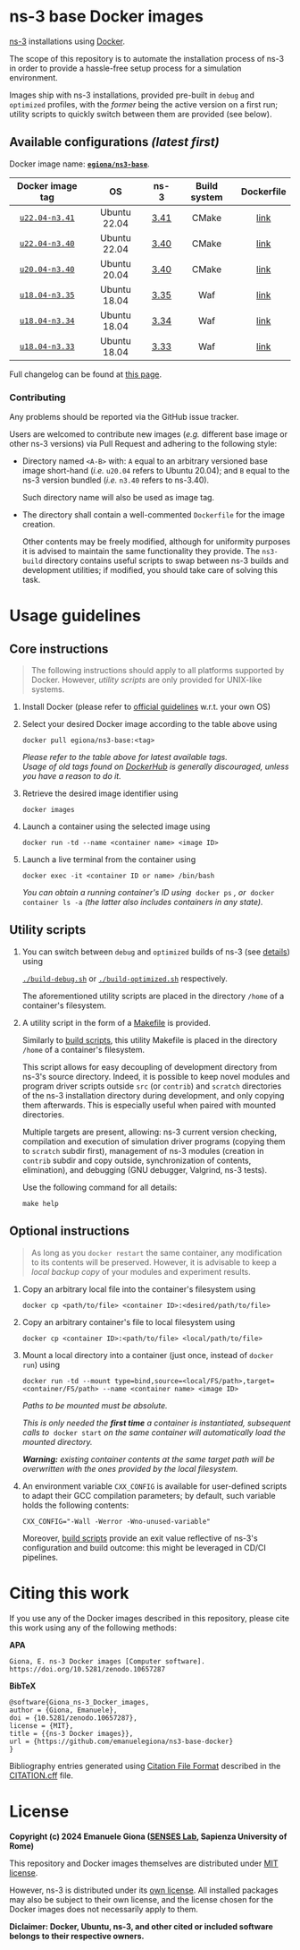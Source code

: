 # ns-3 base Docker images

[ns-3][ns3] installations using [Docker][docker].

The scope of this repository is to automate the installation process of 
ns-3 in order to provide a hassle-free setup process for a 
simulation environment.

Images ship with ns-3 installations, provided pre-built in `debug` and `optimized` profiles, with the *former* being the active version on a first run; utility scripts to quickly switch between them are provided (see below).

## Available configurations *(latest first)*

Docker image name: [**`egiona/ns3-base`**][docker-hub-repo].

| Docker image tag | OS | ns-3 | Build system | Dockerfile |
| :---: | :---: | :---: | :---: | :---: |
| [`u22.04-n3.41`][image6] | Ubuntu 22.04 | [3.41][ns3.41] | CMake | [link][file6] |
| [`u22.04-n3.40`][image5] | Ubuntu 22.04 | [3.40][ns3.40] | CMake | [link][file5] |
| [`u20.04-n3.40`][image4] | Ubuntu 20.04 | [3.40][ns3.40] | CMake | [link][file4] |
| [`u18.04-n3.35`][image3] | Ubuntu 18.04 | [3.35][ns3.35] | Waf | [link][file3] |
| [`u18.04-n3.34`][image2] | Ubuntu 18.04 | [3.34][ns3.34] | Waf | [link][file2] |
| [`u18.04-n3.33`][image1] | Ubuntu 18.04 | [3.33][ns3.33] | Waf | [link][file1] |

Full changelog can be found at [this page](./CHANGELOG.md).

<!-- > New revisions of images (_i.e. `-rN` suffix_) **do not overwrite** previous ones in order to provide backwards compatibility.
Previous tags can still be found on [DockerHub][docker-hub-repo], but their use is discouraged. -->

<!-- ### Discontinued images

The following image tags have been discontinued and are not available from the DockerHub repository.

If you are using any of these tags, please consider switching to a different one that is still supported.

| Docker image tag | Reason | Date |
| :---: | :---: | :---: |
| `u20.04-n3.37-w1.12.5` <br> `u18.04-n3.37-w1.12.4-r2` <br> `u18.04-n3.37-w1.12.4` | GCC compiler issues; <br> not solved by Ubuntu 20.04 upgrade | 2023/10/11 | -->

### Contributing

Any problems should be reported via the GitHub issue tracker.

Users are welcomed to contribute new images (_e.g._ different base image or other ns-3 versions) via Pull Request and adhering to the following style:

- Directory named `<A-B>` with: `A` equal to an arbitrary versioned base image short-hand (_i.e._ `u20.04` refers to Ubuntu 20.04); and `B` equal to the ns-3 version bundled (_i.e._ `n3.40` refers to ns-3.40).

    Such directory name will also be used as image tag.

- The directory shall contain a well-commented `Dockerfile` for the image creation.

    Other contents may be freely modified, although for uniformity purposes it is advised to maintain the same functionality they provide.
    The `ns3-build` directory contains useful scripts to swap between ns-3 builds and development utilities; if modified, you should take care of solving this task.

# Usage guidelines

## Core instructions

> The following instructions should apply to all platforms supported by Docker. 
However, _utility scripts_ are only provided for UNIX-like systems.

1. Install Docker (please refer to [official guidelines][docker-install] w.r.t. your own OS)

2. Select your desired Docker image according to the table above using

    `docker pull egiona/ns3-base:<tag>`

    _Please refer to the table above for latest available tags._ <br>
    _Usage of old tags found on [DockerHub][docker-hub-repo] is generally discouraged, unless you have a reason to do it._

3. Retrieve the desired image identifier using 

    `docker images`

4. Launch a container using the selected image using 

    `docker run -td --name <container name> <image ID>`

5. Launch a live terminal from the container using 

    `docker exec -it <container ID or name> /bin/bash`

    _You can obtain a running container's ID using_&nbsp; `docker ps` _, or_&nbsp; `docker container ls -a` _(the latter also includes containers in any state)._

## Utility scripts

1. You can switch between `debug` and `optimized` builds of ns-3 (see [details][ns3-builds]) using 

    [`./build-debug.sh`][latest-debug] or [`./build-optimized.sh`][latest-optimized] respectively.

    The aforementioned utility scripts are placed in the directory `/home` of a container's filesystem.

2. A utility script in the form of a [Makefile][latest-makefile] is provided.

    Similarly to [build scripts][latest-build], this utility Makefile is placed in the directory `/home` of a container's filesystem.

    This script allows for easy decoupling of development directory from ns-3's source directory.
    Indeed, it is possible to keep novel modules and program driver scripts outside `src` (or `contrib`) and `scratch` directories of the ns-3 installation directory during development, and only copying them afterwards.
    This is especially useful when paired with mounted directories.

    Multiple targets are present, allowing: ns-3 current version checking, compilation and execution of simulation driver programs (copying them to `scratch` subdir first), management of ns-3 modules (creation in `contrib` subdir and copy outside, synchronization of contents, elimination), and debugging (GNU debugger, Valgrind, ns-3 tests).

    Use the following command for all details:

    `make help`

## Optional instructions

> As long as you `docker restart` the same container, any modification to its contents will be preserved.
However, it is advisable to keep a _local backup copy_ of your modules and experiment results.

1. Copy an arbitrary local file into the container's filesystem using

    `docker cp <path/to/file> <container ID>:<desired/path/to/file>`

2. Copy an arbitrary container's file to local filesystem using

    `docker cp <container ID>:<path/to/file> <local/path/to/file>`

3. Mount a local directory into a container (just once, instead of `docker run`) using

    `docker run -td --mount type=bind,source=<local/FS/path>,target=<container/FS/path> --name <container name> <image ID>`

    _Paths to be mounted must be absolute._

    _This is only needed the **first time** a container is instantiated, subsequent calls to_&nbsp; `docker start` _on the same container will automatically load the mounted directory._

    _**Warning:** existing container contents at the same target path will be overwritten with the ones provided by the local filesystem._

4. An environment variable `CXX_CONFIG` is available for user-defined scripts to adapt their GCC compilation parameters; by default, such variable holds the following contents:

    `CXX_CONFIG="-Wall -Werror -Wno-unused-variable"`

    Moreover, [build scripts][latest-build] provide an exit value reflective of ns-3's configuration and build outcome: this might be leveraged in CD/CI pipelines.

# Citing this work

If you use any of the Docker images described in this repository, please cite this work using any of the following methods:

**APA**
```
Giona, E. ns-3 Docker images [Computer software]. https://doi.org/10.5281/zenodo.10657287
```

**BibTeX**
```
@software{Giona_ns-3_Docker_images,
author = {Giona, Emanuele},
doi = {10.5281/zenodo.10657287},
license = {MIT},
title = {{ns-3 Docker images}},
url = {https://github.com/emanuelegiona/ns3-base-docker}
}
```

Bibliography entries generated using [Citation File Format][cff] described in the [CITATION.cff][citation] file.

# License

**Copyright (c) 2024 Emanuele Giona ([SENSES Lab][senseslab], Sapienza University of Rome)**

This repository and Docker images themselves are distributed under [MIT license][docker-license].

However, ns-3 is distributed under its [own license][ns3-license].
All installed packages may also be subject to their own license, and the license chosen for the Docker images does not necessarily apply to them.

**Diclaimer: Docker, Ubuntu, ns-3, and other cited or included software belongs to their respective owners.**



[ns3]: https://www.nsnam.org/
[docker]: https://www.docker.com/

[docker-hub-repo]: https://hub.docker.com/r/egiona/ns3-base

[ns3.33]: https://www.nsnam.org/releases/ns-3-33/
[ns3.34]: https://www.nsnam.org/releases/ns-3-34/
[ns3.35]: https://www.nsnam.org/releases/ns-3-35/
[ns3.40]: https://www.nsnam.org/releases/ns-3-40/
[ns3.41]: https://www.nsnam.org/releases/ns-3-41/

[latest-debug]: ./u22.04-n3.41/ns3-build/build-debug.sh
[latest-optimized]: ./u22.04-n3.41/ns3-build/build-optimized.sh
[latest-build]: ./u22.04-n3.41/ns3-build/
[latest-makefile]: ./u22.04-n3.41/ns3-utils/Makefile

[image6]: https://hub.docker.com/r/egiona/ns3-base/tags?page=1&name=u22.04-n3.41
[image5]: https://hub.docker.com/r/egiona/ns3-base/tags?page=1&name=u22.04-n3.40
[image4]: https://hub.docker.com/r/egiona/ns3-base/tags?page=1&name=u20.04-n3.40
[image3]: https://hub.docker.com/r/egiona/ns3-base/tags?page=1&name=u18.04-n3.35
[image2]: https://hub.docker.com/r/egiona/ns3-base/tags?page=1&name=u18.04-n3.34
[image1]: https://hub.docker.com/r/egiona/ns3-base/tags?page=1&name=u18.04-n3.33
[file6]: ./u22.04-n3.41/Dockerfile
[file5]: ./u22.04-n3.40/Dockerfile
[file4]: ./u20.04-n3.40/Dockerfile
[file3]: ./u18.04-n3.35/Dockerfile
[file2]: ./u18.04-n3.34/Dockerfile
[file1]: ./u18.04-n3.33/Dockerfile

[docker-install]: https://docs.docker.com/engine/install/

[ns3-builds]: https://www.nsnam.org/docs/release/3.40/tutorial/html/getting-started.html#build-profiles

[cff]: https://citation-file-format.github.io/
[citation]: ./CITATION.cff

[senseslab]: https://senseslab.diag.uniroma1.it/
[docker-license]: ./LICENSE
[ns3-license]: https://www.nsnam.org/develop/contributing-code/licensing/
